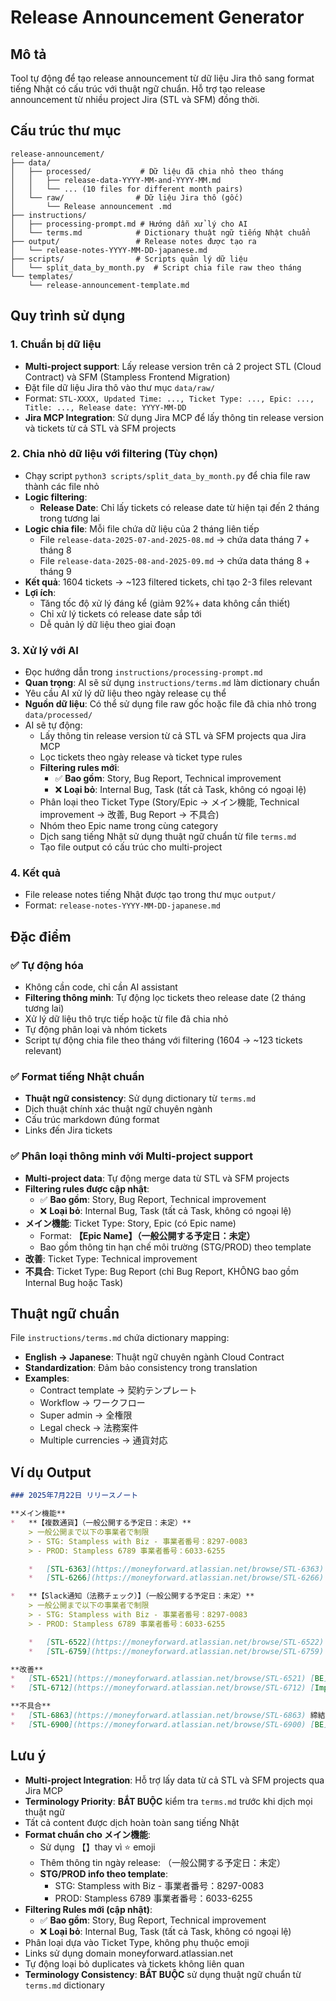 # Release Announcement Generator

## Mô tả
Tool tự động để tạo release announcement từ dữ liệu Jira thô sang format tiếng Nhật có cấu trúc với thuật ngữ chuẩn. Hỗ trợ tạo release announcement từ nhiều project Jira (STL và SFM) đồng thời.

## Cấu trúc thư mục

```
release-announcement/
├── data/
│   ├── processed/           # Dữ liệu đã chia nhỏ theo tháng
│   │   ├── release-data-YYYY-MM-and-YYYY-MM.md
│   │   └── ... (10 files for different month pairs)
│   └── raw/                # Dữ liệu Jira thô (gốc)
│       └── Release announcement .md
├── instructions/
│   ├── processing-prompt.md # Hướng dẫn xử lý cho AI
│   └── terms.md            # Dictionary thuật ngữ tiếng Nhật chuẩn
├── output/                 # Release notes được tạo ra
│   └── release-notes-YYYY-MM-DD-japanese.md
├── scripts/                # Scripts quản lý dữ liệu
│   └── split_data_by_month.py  # Script chia file raw theo tháng
└── templates/
    └── release-announcement-template.md
```

## Quy trình sử dụng

### 1. Chuẩn bị dữ liệu
- **Multi-project support**: Lấy release version trên cả 2 project STL (Cloud Contract) và SFM (Stampless Frontend Migration)
- Đặt file dữ liệu Jira thô vào thư mục `data/raw/`
- Format: `STL-XXXX, Updated Time: ..., Ticket Type: ..., Epic: ..., Title: ..., Release date: YYYY-MM-DD`
- **Jira MCP Integration**: Sử dụng Jira MCP để lấy thông tin release version và tickets từ cả STL và SFM projects

### 2. Chia nhỏ dữ liệu với filtering (Tùy chọn)
- Chạy script `python3 scripts/split_data_by_month.py` để chia file raw thành các file nhỏ
- **Logic filtering**: 
  - **Release Date**: Chỉ lấy tickets có release date từ hiện tại đến 2 tháng trong tương lai
- **Logic chia file**: Mỗi file chứa dữ liệu của 2 tháng liên tiếp
  - File `release-data-2025-07-and-2025-08.md` → chứa data tháng 7 + tháng 8
  - File `release-data-2025-08-and-2025-09.md` → chứa data tháng 8 + tháng 9
- **Kết quả**: 1604 tickets → ~123 filtered tickets, chỉ tạo 2-3 files relevant
- **Lợi ích**: 
  - Tăng tốc độ xử lý đáng kể (giảm 92%+ data không cần thiết)
  - Chỉ xử lý tickets có release date sắp tới
  - Dễ quản lý dữ liệu theo giai đoạn

### 3. Xử lý với AI
- Đọc hướng dẫn trong `instructions/processing-prompt.md`
- **Quan trọng**: AI sẽ sử dụng `instructions/terms.md` làm dictionary chuẩn
- Yêu cầu AI xử lý dữ liệu theo ngày release cụ thể
- **Nguồn dữ liệu**: Có thể sử dụng file raw gốc hoặc file đã chia nhỏ trong `data/processed/`
- AI sẽ tự động:
  - Lấy thông tin release version từ cả STL và SFM projects qua Jira MCP
  - Lọc tickets theo ngày release và ticket type rules
  - **Filtering rules mới**: 
    - ✅ **Bao gồm**: Story, Bug Report, Technical improvement
    - ❌ **Loại bỏ**: Internal Bug, Task (tất cả Task, không có ngoại lệ)
  - Phân loại theo Ticket Type (Story/Epic → メイン機能, Technical improvement → 改善, Bug Report → 不具合)
  - Nhóm theo Epic name trong cùng category
  - Dịch sang tiếng Nhật sử dụng thuật ngữ chuẩn từ file `terms.md`
  - Tạo file output có cấu trúc cho multi-project

### 4. Kết quả
- File release notes tiếng Nhật được tạo trong thư mục `output/`
- Format: `release-notes-YYYY-MM-DD-japanese.md`

## Đặc điểm

### ✅ Tự động hóa
- Không cần code, chỉ cần AI assistant  
- **Filtering thông minh**: Tự động lọc tickets theo release date (2 tháng tương lai)
- Xử lý dữ liệu thô trực tiếp hoặc từ file đã chia nhỏ
- Tự động phân loại và nhóm tickets
- Script tự động chia file theo tháng với filtering (1604 → ~123 tickets relevant)

### ✅ Format tiếng Nhật chuẩn
- **Thuật ngữ consistency**: Sử dụng dictionary từ `terms.md`
- Dịch thuật chính xác thuật ngữ chuyên ngành
- Cấu trúc markdown đúng format
- Links đến Jira tickets

### ✅ Phân loại thông minh với Multi-project support
- **Multi-project data**: Tự động merge data từ STL và SFM projects
- **Filtering rules được cập nhật**: 
  - ✅ **Bao gồm**: Story, Bug Report, Technical improvement
  - ❌ **Loại bỏ**: Internal Bug, Task (tất cả Task, không có ngoại lệ)
- **メイン機能**: Ticket Type: Story, Epic (có Epic name)
  - Format: **【Epic Name】（一般公開する予定日：未定）**
  - Bao gồm thông tin hạn chế môi trường (STG/PROD) theo template
- **改善**: Ticket Type: Technical improvement
- **不具合**: Ticket Type: Bug Report (chỉ Bug Report, KHÔNG bao gồm Internal Bug hoặc Task)

## Thuật ngữ chuẩn

File `instructions/terms.md` chứa dictionary mapping:
- **English → Japanese**: Thuật ngữ chuyên ngành Cloud Contract
- **Standardization**: Đảm bảo consistency trong translation
- **Examples**:
  - Contract template → 契約テンプレート
  - Workflow → ワークフロー
  - Super admin → 全権限
  - Legal check → 法務案件
  - Multiple currencies → 通貨対応

## Ví dụ Output

```markdown
### 2025年7月22日 リリースノート

**メイン機能**
*   **【複数通貨】（一般公開する予定日：未定）**
    > 一般公開まで以下の事業者で制限
    > - STG: Stampless with Biz - 事業者番号：8297-0083　
    > - PROD: Stampless 6789 事業者番号：6033-6255

    *   [STL-6363](https://moneyforward.atlassian.net/browse/STL-6363) ユーザーとして、締結済み契約リストで通貨による並べ替えが可能
    *   [STL-6266](https://moneyforward.atlassian.net/browse/STL-6266) [通常フロー] 申請者として、通貨を含む契約を申請できます

*   **【Slack通知（法務チェック）】（一般公開する予定日：未定）**
    > 一般公開まで以下の事業者で制限
    > - STG: Stampless with Biz - 事業者番号：8297-0083　
    > - PROD: Stampless 6789 事業者番号：6033-6255

    *   [STL-6522](https://moneyforward.atlassian.net/browse/STL-6522) [FE] (React移行) Cloud Contractユーザーとして、新しい通知設定ページを見ることができます
    *   [STL-6759](https://moneyforward.atlassian.net/browse/STL-6759) Slack通知ユーザーとして、Cloud ContractとのSlackアカウントのリンクを解除できます

**改善**
*   [STL-6521](https://moneyforward.atlassian.net/browse/STL-6521) [BE] LightPDFの使用にフィーチャーフラグを使用
*   [STL-6712](https://moneyforward.atlassian.net/browse/STL-6712) [Improvement][BE][DocumentType,StampType,CustomFields] ユーザーはリストの上部から最新の項目を見ることができます

**不具合**
*   [STL-6863](https://moneyforward.atlassian.net/browse/STL-6863) 締結証明書PDFで簡体字中国語のフォントが表示されます
*   [STL-6900](https://moneyforward.atlassian.net/browse/STL-6900) [BE]ユーザーグループに基づいて権限が設定されている場合、支払側は契約を表示できません
```

## Lưu ý
- **Multi-project Integration**: Hỗ trợ lấy data từ cả STL và SFM projects qua Jira MCP
- **Terminology Priority**: **BẮT BUỘC** kiểm tra `terms.md` trước khi dịch mọi thuật ngữ
- Tất cả content được dịch hoàn toàn sang tiếng Nhật
- **Format chuẩn cho メイン機能**:
  - Sử dụng 【】thay vì ⭐️ emoji
  - Thêm thông tin ngày release: （一般公開する予定日：未定）
  - **STG/PROD info theo template**: 
    - STG: Stampless with Biz - 事業者番号：8297-0083
    - PROD: Stampless 6789 事業者番号：6033-6255
- **Filtering Rules mới (cập nhật)**:
  - ✅ **Bao gồm**: Story, Bug Report, Technical improvement
  - ❌ **Loại bỏ**: Internal Bug, Task (tất cả Task, không có ngoại lệ)
- Phân loại dựa vào Ticket Type, không phụ thuộc emoji
- Links sử dụng domain moneyforward.atlassian.net
- Tự động loại bỏ duplicates và tickets không liên quan
- **Terminology Consistency**: **BẮT BUỘC** sử dụng thuật ngữ chuẩn từ `terms.md` dictionary
